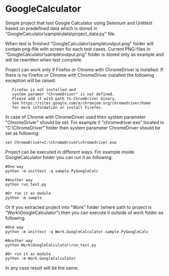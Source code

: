 # GoogleCalculator
Simple project that test Google Calculator using Selenium and Unittest based on predefined data which is stored in "GoogleCalculator\sample\data\project_data.py" file.

When test is finished "GoogleCalculator\sample\output.png" folder will contain png-file with screen for each test cases.
Current PNG-files in "GoogleCalculator\sample\output.png" folder is stored only as example and will be rewritten when test complete.

Project can work only if Firefox or Chrome with ChromeDriver is installed. If there is no Firefox or Chrome with ChromeDriver installed the following exception will be raised:
```
   Firefox is not installed and
   system paramer "ChromeDriver" is not defined.
   Please add it with path to ChromDriver binary.
   See https://sites.google.com/a/chromium.org/chromedriver/home
   for more information or install Firefox.
```

In case of Chrome with ChromeDriver used then system parameter "ChromeDriver" should be set.
For example if "chromedriver.exe" located in "C:\ChromeDriver" folder then system parameter ChromeDriver should be set as following:
```
set ChromeDriver=C:\ChromeDriver\chromedriver.exe
```

Project can be executed in different ways. 
For example inside GoogleCalculator folder you can run it as following:
```
#One way
python -m unittest -q sample.PyGoogleCalc

#Another way
python run_test.py

#Or run it as module
python -m sample
```
Or if you extracted project into "Work" folder (where path to project is "Work\GoogleCalculator") then you can execute it outside of work folder as following.
```
#One way
python -m unittest -q Work.GoogleCalculator.sample.PyGoogleCalc

#Another way
python Work\GoogleCalculator\run_test.py

#Or run it as module
python -m Work.GoogleCalculator
```

In any case result will be the same.
